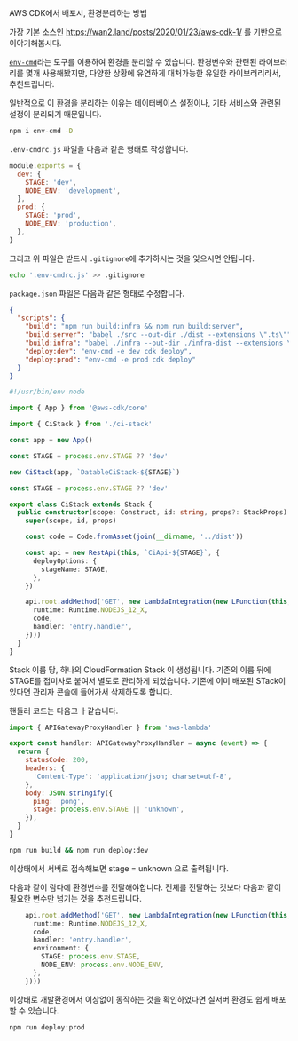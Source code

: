 
AWS CDK에서 배포시, 환경분리하는 방법

가장 기본 소스인 https://wan2.land/posts/2020/01/23/aws-cdk-1/ 를 기반으로 이야기해봅시다.

[`env-cmd`](https://www.npmjs.com/package/env-cmd)라는 도구를 이용하여 환경을 분리할 수 있습니다. 환경변수와 관련된 라이브러리를 몇개 사용해봤지만, 다양한 상황에 유연하게 대처가능한 유일한 라이브러리라서, 추천드립니다.

일반적으로 이 환경을 분리하는 이유는 데이터베이스 설정이나, 기타 서비스와 관련된 설정이 분리되기 때문입니다.

```bash
npm i env-cmd -D
```

`.env-cmdrc.js` 파일을 다음과 같은 형태로 작성합니다.

```js
module.exports = {
  dev: {
    STAGE: 'dev',
    NODE_ENV: 'development',
  },
  prod: {
    STAGE: 'prod',
    NODE_ENV: 'production',
  },
}
```

그리고 위 파일은 받드시 `.gitignore`에 추가하시는 것을 잊으시면 안됩니다.

```bash
echo '.env-cmdrc.js' >> .gitignore
```

`package.json` 파일은 다음과 같은 형태로 수정합니다.

```json
{
  "scripts": {
    "build": "npm run build:infra && npm run build:server",
    "build:server": "babel ./src --out-dir ./dist --extensions \".ts\"",
    "build:infra": "babel ./infra --out-dir ./infra-dist --extensions \".ts\"",
    "deploy:dev": "env-cmd -e dev cdk deploy",
    "deploy:prod": "env-cmd -e prod cdk deploy"
  }
}
```

```ts
#!/usr/bin/env node

import { App } from '@aws-cdk/core'

import { CiStack } from './ci-stack'

const app = new App()

const STAGE = process.env.STAGE ?? 'dev'

new CiStack(app, `DatableCiStack-${STAGE}`)
```

```ts
const STAGE = process.env.STAGE ?? 'dev'

export class CiStack extends Stack {
  public constructor(scope: Construct, id: string, props?: StackProps) {
    super(scope, id, props)

    const code = Code.fromAsset(join(__dirname, '../dist'))

    const api = new RestApi(this, `CiApi-${STAGE}`, {
      deployOptions: {
        stageName: STAGE,
      },
    })

    api.root.addMethod('GET', new LambdaIntegration(new LFunction(this, 'HomeHandler', {
      runtime: Runtime.NODEJS_12_X,
      code,
      handler: 'entry.handler',
    })))
  }
}
```

Stack 이름 당, 하나의 CloudFormation Stack 이 생성됩니다. 기존의 이름 뒤에 STAGE를 접미사로 붙여서 별도로 관리하게 되었습니다. 기존에 이미 배포된 STack이 있다면 관리자 콘솔에 들어가서 삭제하도록 합니다.


핸들러 코드는 다음고 ㅏ같습니다.

```js
import { APIGatewayProxyHandler } from 'aws-lambda'

export const handler: APIGatewayProxyHandler = async (event) => {
  return {
    statusCode: 200,
    headers: {
      'Content-Type': 'application/json; charset=utf-8',
    },
    body: JSON.stringify({
      ping: 'pong',
      stage: process.env.STAGE || 'unknown',
    }),
  }
}
```

```bash
npm run build && npm run deploy:dev
```

이상태에서 서버로 접속해보면 stage = unknown 으로 출력됩니다.

다음과 같이 람다에 환경변수를 전달해야합니다. 전체를 전달하는 것보다 다음과 같이 필요한 변수만 넘기는 것을 추천드립니다.

```ts
    api.root.addMethod('GET', new LambdaIntegration(new LFunction(this, 'HomeHandler', {
      runtime: Runtime.NODEJS_12_X,
      code,
      handler: 'entry.handler',
      environment: {
        STAGE: process.env.STAGE,
        NODE_ENV: process.env.NODE_ENV,
      },
    })))
```

이상태로 개발환경에서 이상없이 동작하는 것을 확인하였다면 실서버 환경도 쉽게 배포할 수 있습니다.


```bash
npm run deploy:prod
```
